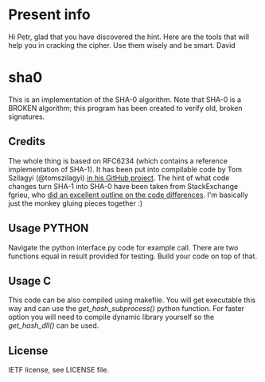 # Present info
Hi Petr, glad that you have discovered the hint. Here are the tools that will help you in cracking  the cipher. Use them wisely and be smart. David
# sha0
This is an implementation of the SHA-0 algorithm. Note that SHA-0 is a BROKEN
algorithm; this program has been created to verify old, broken signatures.

## Credits
The whole thing is based on RFC6234 (which contains a reference implementation
of SHA-1). It has been put into compilable code by Tom Szilagyi (@tomszilagyi)
[in his GitHub project](https://github.com/tomszilagyi/rfc6234). The hint of
what code changes turn SHA-1 into SHA-0 have been taken from StackExchange
fgrieu, who 
[did an excellent outline on the code differences](https://crypto.stackexchange.com/questions/62055/where-can-i-find-the-description-of-sha0-algorithm).
I'm basically just the monkey gluing pieces together :)

## Usage PYTHON
Navigate the python interface.py code for example call. There are two functions equal in result provided for testing. Build your code on top of that.
## Usage C
This code can be also compiled using makefile. You will get executable this way and can use the *get_hash_subprocess()* python function.
For faster option you will need to compile dynamic library yourself so the *get_hash_dll()* can be used.

## License
IETF license, see LICENSE file.
